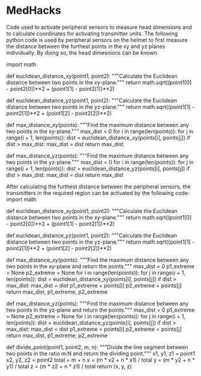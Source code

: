 # MedHacks
Code used to activate peripheral sensors to measure head dimensions and to calculate coordinates for activating transmitter units.
The following python code is used by peripheral sensors on the helmet to first measure the distance between the furthest points in the xy and yz planes individually. By doing so, the head dimesnions can be known.

import math

def euclidean_distance_xy(point1, point2):
    """Calculate the Euclidean distance between two points in the xy-plane."""
    return math.sqrt((point1[0] - point2[0])**2 + (point1[1] - point2[1])**2)

def euclidean_distance_yz(point1, point2):
    """Calculate the Euclidean distance between two points in the yz-plane."""
    return math.sqrt((point1[1] - point2[1])**2 + (point1[2] - point2[2])**2)

def max_distance_xy(points):
    """Find the maximum distance between any two points in the xy-plane."""
    max_dist = 0
    for i in range(len(points)):
        for j in range(i + 1, len(points)):
            dist = euclidean_distance_xy(points[i], points[j])
            if dist > max_dist:
                max_dist = dist
    return max_dist

def max_distance_yz(points):
    """Find the maximum distance between any two points in the yz-plane."""
    max_dist = 0
    for i in range(len(points)):
        for j in range(i + 1, len(points)):
            dist = euclidean_distance_yz(points[i], points[j])
            if dist > max_dist:
                max_dist = dist
    return max_dist

After calculating the furthest distance between the peripheral sensors, the transmitters in the required region can be activated by the following code:
import math

def euclidean_distance_xy(point1, point2):
    """Calculate the Euclidean distance between two points in the xy-plane."""
    return math.sqrt((point1[0] - point2[0])**2 + (point1[1] - point2[1])**2)

def euclidean_distance_yz(point1, point2):
    """Calculate the Euclidean distance between two points in the yz-plane."""
    return math.sqrt((point1[1] - point2[1])**2 + (point1[2] - point2[2])**2)

def max_distance_xy(points):
    """Find the maximum distance between any two points in the xy-plane and return the points."""
    max_dist = 0
    p1_extreme = None
    p2_extreme = None
    for i in range(len(points)):
        for j in range(i + 1, len(points)):
            dist = euclidean_distance_xy(points[i], points[j])
            if dist > max_dist:
                max_dist = dist
                p1_extreme = points[i]
                p2_extreme = points[j]
    return max_dist, p1_extreme, p2_extreme

def max_distance_yz(points):
    """Find the maximum distance between any two points in the yz-plane and return the points."""
    max_dist = 0
    p1_extreme = None
    p2_extreme = None
    for i in range(len(points)):
        for j in range(i + 1, len(points)):
            dist = euclidean_distance_yz(points[i], points[j])
            if dist > max_dist:
                max_dist = dist
                p1_extreme = points[i]
                p2_extreme = points[j]
    return max_dist, p1_extreme, p2_extreme

def divide_point(point1, point2, m, n):
    """Divide the line segment between two points in the ratio m:N and return the dividing point."""
    x1, y1, z1 = point1
    x2, y2, z2 = point2
    total = m + n
    x = (m * x2 + n * x1) / total
    y = (m * y2 + n * y1) / total
    z = (m * z2 + n * z1) / total
    return (x, y, z)



